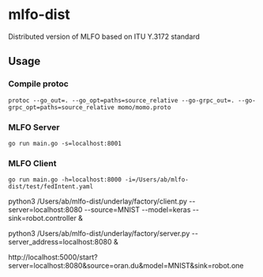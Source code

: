 # mlfo-dist
Distributed version of MLFO based on ITU Y.3172 standard 

## Usage
### Compile protoc

`protoc --go_out=. --go_opt=paths=source_relative --go-grpc_out=. --go-grpc_opt=paths=source_relative momo/momo.proto`

### MLFO Server

`go run main.go -s=localhost:8001`

### MLFO Client

`go run main.go -h=localhost:8000 -i=/Users/ab/mlfo-dist/test/fedIntent.yaml`



python3 /Users/ab/mlfo-dist/underlay/factory/client.py --server=localhost:8080 --source=MNIST --model=keras --sink=robot.controller &

python3 /Users/ab/mlfo-dist/underlay/factory/server.py --server_address=localhost:8080 &

http://localhost:5000/start?server=localhost:8080&source=oran.du&model=MNIST&sink=robot.one
